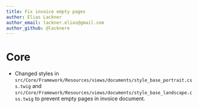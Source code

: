 ```yaml
---
title: Fix invoice empty pages
author: Elias Lackner
author_email: lackner.elias@gmail.com
author_github: @lacknere
---
```

# Core
* Changed styles in `src/Core/Framework/Resources/views/documents/style_base_portrait.css.twig` and `src/Core/Framework/Resources/views/documents/style_base_landscape.css.twig` to prevent empty pages in invoice document.
